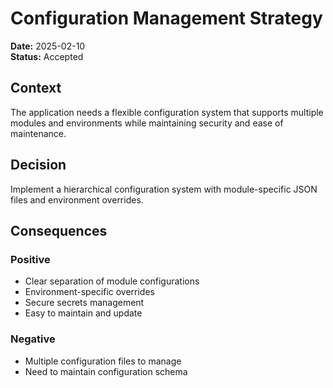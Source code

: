 # Configuration Management Strategy

**Date:** 2025-02-10  
**Status:** Accepted

## Context

The application needs a flexible configuration system that supports multiple modules and environments while maintaining security and ease of maintenance.

## Decision

Implement a hierarchical configuration system with module-specific JSON files and environment overrides.

## Consequences

### Positive

- Clear separation of module configurations
- Environment-specific overrides
- Secure secrets management
- Easy to maintain and update

### Negative

- Multiple configuration files to manage
- Need to maintain configuration schema
